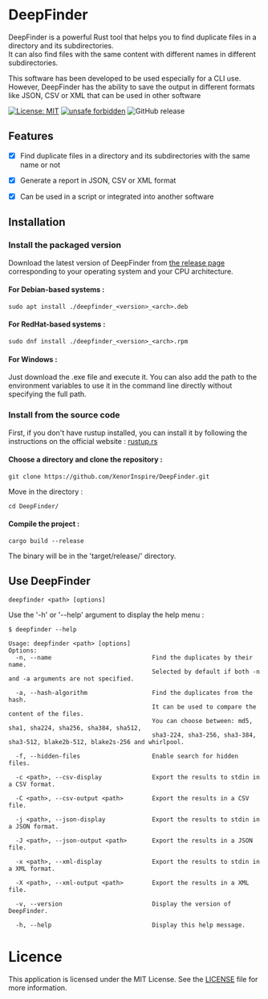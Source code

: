 # DeepFinder

DeepFinder is a powerful Rust tool that helps you to find duplicate files in a directory and its subdirectories.<br>
It can also find files with the same content with different names in different subdirectories.

This software has been developed to be used especially for a CLI use.
However, DeepFinder has the ability to save the output in different formats like JSON, CSV or XML that can be used in other software


[![License: MIT](https://img.shields.io/badge/License-MIT-blue.svg)](https://img.shields.io/badge/License-MIT-blue.svg)
[![unsafe forbidden](https://img.shields.io/badge/unsafe-forbidden-success.svg)](https://github.com/rust-secure-code/safety-dance/)
![GitHub release](https://img.shields.io/github/v/release/XenorInspire/DeepFinder)


## Features

- [x] Find duplicate files in a directory and its subdirectories with the same name or not
- [x] Generate a report in JSON, CSV or XML format
- [x] Can be used in a script or integrated into another software


## Installation


### Install the packaged version

Download the latest version of DeepFinder from [the release page](https://github.com/XenorInspire/DeepFinder/releases) corresponding to your operating system and your CPU architecture.

#### For Debian-based systems :

```
sudo apt install ./deepfinder_<version>_<arch>.deb
```

#### For RedHat-based systems :

```
sudo dnf install ./deepfinder_<version>_<arch>.rpm
```

#### For Windows :

Just download the .exe file and execute it. You can also add the path to the environment variables to use it in the command line directly without specifying the full path.

### Install from the source code

First, if you don't have rustup installed, you can install it by following the instructions on the official website : [rustup.rs](https://rustup.rs/)

#### Choose a directory and clone the repository :  
```
git clone https://github.com/XenorInspire/DeepFinder.git
```
Move in the directory :  
```
cd DeepFinder/
```
#### Compile the project :

```
cargo build --release
```

The binary will be in the 'target/release/' directory.

## Use DeepFinder

```
deepfinder <path> [options]
```

Use the '-h' or '--help' argument to display the help menu :

```
$ deepfinder --help

Usage: deepfinder <path> [options]
Options:
  -n, --name                            Find the duplicates by their name.
                                        Selected by default if both -n and -a arguments are not specified.

  -a, --hash-algorithm                  Find the duplicates from the hash.
                                        It can be used to compare the content of the files.
                                        You can choose between: md5, sha1, sha224, sha256, sha384, sha512,
                                        sha3-224, sha3-256, sha3-384, sha3-512, blake2b-512, blake2s-256 and whirlpool.
                                        
  -f, --hidden-files                    Enable search for hidden files.
  
  -c <path>, --csv-display              Export the results to stdin in a CSV format.
  
  -C <path>, --csv-output <path>        Export the results in a CSV file.
  
  -j <path>, --json-display             Export the results to stdin in a JSON format.
  
  -J <path>, --json-output <path>       Export the results in a JSON file.
  
  -x <path>, --xml-display              Export the results to stdin in a XML format.
  
  -X <path>, --xml-output <path>        Export the results in a XML file.
  
  -v, --version                         Display the version of DeepFinder.
  
  -h, --help                            Display this help message.

```


# Licence

This application is licensed under the MIT License. See the [LICENSE](LICENSE) file for more information.
